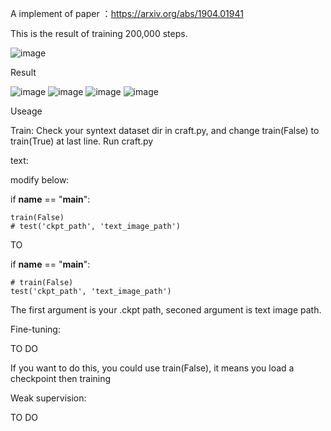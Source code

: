 A implement of paper ：https://arxiv.org/abs/1904.01941

This is the result of training 200,000 steps.

![image](https://github.com/namedysx/CRAFT-tensorflow/blob/master/image/image/t.jpg)

Result

![image](https://github.com/namedysx/CRAFT-tensorflow/blob/master/image/image/weight.jpg)
![image](https://github.com/namedysx/CRAFT-tensorflow/blob/master/image/image/weight_aff.jpg)
![image](https://github.com/namedysx/CRAFT-tensorflow/blob/master/image/image/res_text_image_word.jpg)
![image](https://github.com/namedysx/CRAFT-tensorflow/blob/master/image/image/res_text_image_char.jpg)


Useage

Train:
Check your syntext dataset dir in craft.py, and change train(False) to train(True) at last line. 
Run craft.py

text:

modify below:


if __name__ == "__main__":

    train(False)
    # test('ckpt_path', 'text_image_path')

TO

if __name__ == "__main__":

    # train(False)
    test('ckpt_path', 'text_image_path')

The first argument is your .ckpt path, seconed argument is text image path.

Fine-tuning:

TO DO

If you want to do this, you could use train(False), it means you load a checkpoint then training

Weak supervision:

TO DO
